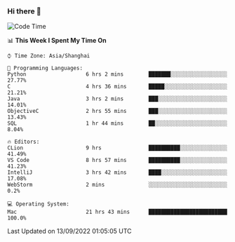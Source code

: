 ### Hi there 👋


<!--START_SECTION:waka-->
![Code Time](http://img.shields.io/badge/Code%20Time-712%20hrs%204%20mins-blue)

📊 **This Week I Spent My Time On** 

```text
⌚︎ Time Zone: Asia/Shanghai

💬 Programming Languages: 
Python                   6 hrs 2 mins        ███████░░░░░░░░░░░░░░░░░░   27.77% 
C                        4 hrs 36 mins       █████░░░░░░░░░░░░░░░░░░░░   21.21% 
Java                     3 hrs 2 mins        ███░░░░░░░░░░░░░░░░░░░░░░   14.01% 
ObjectiveC               2 hrs 55 mins       ███░░░░░░░░░░░░░░░░░░░░░░   13.43% 
SQL                      1 hr 44 mins        ██░░░░░░░░░░░░░░░░░░░░░░░   8.04%

🔥 Editors: 
CLion                    9 hrs               ██████████░░░░░░░░░░░░░░░   41.49% 
VS Code                  8 hrs 57 mins       ██████████░░░░░░░░░░░░░░░   41.23% 
IntelliJ                 3 hrs 42 mins       ████░░░░░░░░░░░░░░░░░░░░░   17.08% 
WebStorm                 2 mins              ░░░░░░░░░░░░░░░░░░░░░░░░░   0.2%

💻 Operating System: 
Mac                      21 hrs 43 mins      █████████████████████████   100.0%

```


 Last Updated on 13/09/2022 01:05:05 UTC
<!--END_SECTION:waka-->

<!--
**SillyPasty/SillyPasty** is a ✨ _special_ ✨ repository because its `README.md` (this file) appears on your GitHub profile.

Here are some ideas to get you started:

- 🔭 I’m currently working on ...
- 🌱 I’m currently learning ...
- 👯 I’m looking to collaborate on ...
- 🤔 I’m looking for help with ...
- 💬 Ask me about ...
- 📫 How to reach me: ...
- 😄 Pronouns: ...
- ⚡ Fun fact: ...
-->


